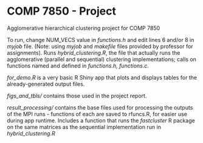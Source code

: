 # COMP 7850 - Project
Agglomerative hierarchical clustering project for COMP 7850

To run, change NUM\_VECS value in *functions.h* and edit lines 6 and/or 8 in *myjob* file.
(Note: using *myjob* and *makefile* files provided by professor for assignments). 
Runs *hybrid\_clustering.R*, the file that actually runs the agglomerative (parallel and sequential) clustering implementations; calls on functions named and defined in *functions.h, functions.c*.

*for\_demo.R* is a very basic R Shiny app that plots and displays tables for the already-generated output files.

*figs\_and\_tbls/* contains those used in the project report. 

*result_processing/* contains the base files used for processing the outputs of the MPI runs - functions of each are saved to rfuncs.R, for easier use during app runtime. Includes a function that runs the *fastcluster* R package on the same matrices as the sequential implementation run in *hybrid\_clustering.R*

